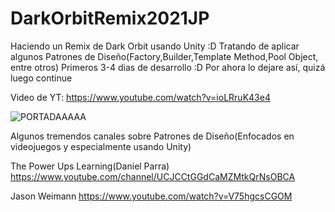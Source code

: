 # DarkOrbitRemix2021JP
 Haciendo un Remix de Dark Orbit usando Unity :D
Tratando de aplicar algunos Patrones de Diseño(Factory,Builder,Template Method,Pool Object, entre otros)
Primeros 3-4 dias de desarrollo :D 
Por ahora lo dejare así, quizá luego continue

Video de YT: https://www.youtube.com/watch?v=ioLRruK43e4

![PORTADAAAAA](https://user-images.githubusercontent.com/23828465/132282373-f03319b4-aa20-458f-86a1-a8347357c186.png)

Algunos tremendos canales sobre Patrones de Diseño(Enfocados en videojuegos y especialmente usando Unity)

The Power Ups Learning(Daniel Parra)
https://www.youtube.com/channel/UCJCCtGGdCaMZMtkQrNsOBCA

Jason Weimann
https://www.youtube.com/watch?v=V75hgcsCGOM

